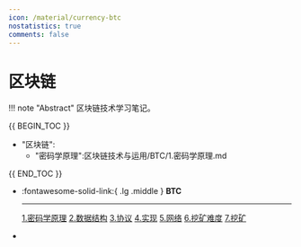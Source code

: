 ```yaml
---
icon: /material/currency-btc
nostatistics: true
comments: false
---
```


# 区块链

!!! note "Abstract"
    区块链技术学习笔记。

{{ BEGIN_TOC }}
- "区块链":
  - "密码学原理":区块链技术与运用/BTC/1.密码学原理.md

{{ END_TOC }}


<div class="grid cards" markdown>

-   :fontawesome-solid-link:{ .lg .middle } __BTC__

    ---
    
    [1.密码学原理](区块链技术与运用/BTC/1.密码学原理.md)
    [2.数据结构](区块链技术与运用/BTC/2.数据结构.md)
    [3.协议](区块链技术与运用/BTC/3.协议.md)
    [4.实现](区块链技术与运用/BTC/4.实现.md)
    [5.网络](区块链技术与运用/BTC/5.网络.md)
    [6.挖矿难度](区块链技术与运用/BTC/6.挖矿难度.md)
    [7.挖矿](区块链技术与运用/BTC/7.挖矿.md)
    

-

</div>
